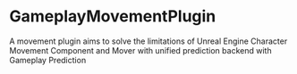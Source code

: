 # GameplayMovementPlugin
A movement plugin aims to solve the limitations of Unreal Engine Character Movement Component and Mover with unified prediction backend with Gameplay Prediction
